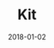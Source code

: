---
layout: site
title: "Kit"
date: 2018-01-02
categories: [community]
version: 1.5.0
major: 1
minor: 5
patch: 0
slug: kit
link: https://kit.com/
submitter: lpolepeddi
permalink: /sites/:slug
---